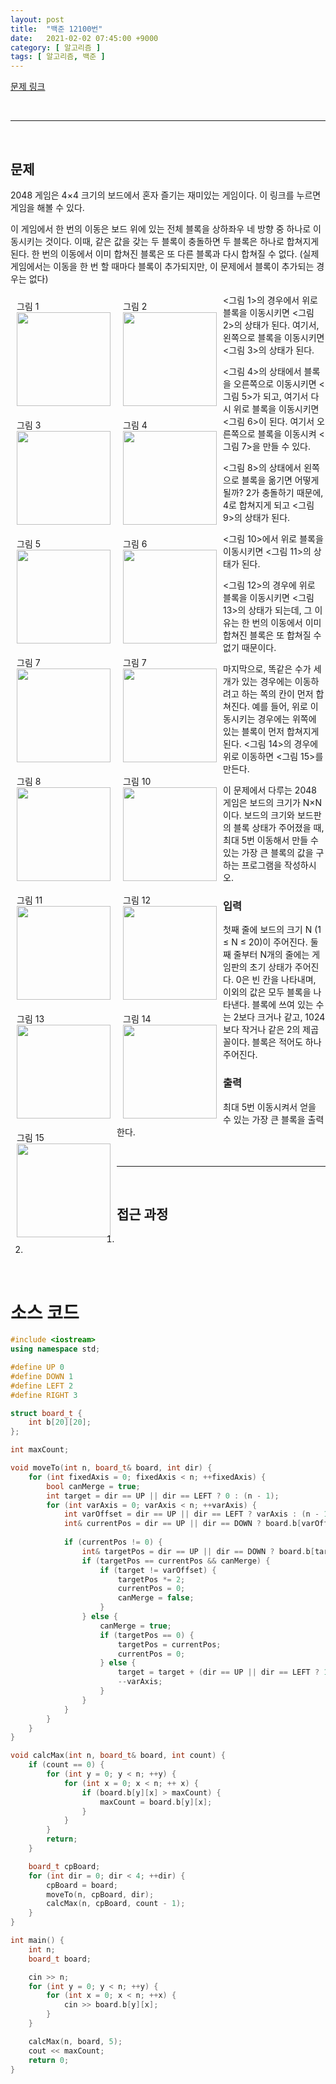 ```yaml
---
layout: post
title:  "백준 12100번"
date:   2021-02-02 07:45:00 +9000
category: [ 알고리즘 ]
tags: [ 알고리즘, 백준 ]
---
```


[문제 링크](https://www.acmicpc.net/problem/12100)

<br>

---

<br>

## 문제
2048 게임은 4×4 크기의 보드에서 혼자 즐기는 재미있는 게임이다. 이 링크를 누르면 게임을 해볼 수 있다.

이 게임에서 한 번의 이동은 보드 위에 있는 전체 블록을 상하좌우 네 방향 중 하나로 이동시키는 것이다. 이때, 같은 값을 갖는 두 블록이 충돌하면 두 블록은 하나로 합쳐지게 된다. 한 번의 이동에서 이미 합쳐진 블록은 또 다른 블록과 다시 합쳐질 수 없다. (실제 게임에서는 이동을 한 번 할 때마다 블록이 추가되지만, 이 문제에서 블록이 추가되는 경우는 없다)

<div>
<figure style="float:left;margin:10px;">
    <figcaption>그림 1</figcaption>
    <img src="https://onlinejudgeimages.s3-ap-northeast-1.amazonaws.com/problem/12094/1.png" width="150" height="150">
</figure>

<figure style="float:left;margin:10px;">
    <figcaption>그림 2</figcaption>
    <img src="https://onlinejudgeimages.s3-ap-northeast-1.amazonaws.com/problem/12094/2.png" width="150" height="150">
</figure>

<figure style="float:left;margin:10px;">
    <figcaption>그림 3</figcaption>
    <img src="https://onlinejudgeimages.s3-ap-northeast-1.amazonaws.com/problem/12094/3.png" width="150" height="150">
</figure>
</div>
   
<그림 1>의 경우에서 위로 블록을 이동시키면 <그림 2>의 상태가 된다. 여기서, 왼쪽으로 블록을 이동시키면 <그림 3>의 상태가 된다.

<div>
<figure style="float:left;margin:10px;">
    <figcaption>그림 4</figcaption>
    <img src="https://onlinejudgeimages.s3-ap-northeast-1.amazonaws.com/problem/12094/4.png" width="150" height="150">
</figure>

<figure style="float:left;margin:10px;">
    <figcaption>그림 5</figcaption>
    <img src="https://onlinejudgeimages.s3-ap-northeast-1.amazonaws.com/problem/12094/5.png" width="150" height="150">
</figure>
</div>

<div>
<figure style="float:left;margin:10px;">
    <figcaption>그림 6</figcaption>
    <img src="https://onlinejudgeimages.s3-ap-northeast-1.amazonaws.com/problem/12094/6.png" width="150" height="150">
</figure>

<figure style="float:left;margin:10px;">
    <figcaption>그림 7</figcaption>
    <img src="https://onlinejudgeimages.s3-ap-northeast-1.amazonaws.com/problem/12094/7.png" width="150" height="150">
</figure>
</div>
			
<그림 4>의 상태에서 블록을 오른쪽으로 이동시키면 <그림 5>가 되고, 여기서 다시 위로 블록을 이동시키면 <그림 6>이 된다. 여기서 오른쪽으로 블록을 이동시켜 <그림 7>을 만들 수 있다.

<div>
<figure style="float:left;margin:10px;">
    <figcaption>그림 7</figcaption>
    <img src="https://onlinejudgeimages.s3-ap-northeast-1.amazonaws.com/problem/12094/7.png" width="150" height="150">
</figure>

<figure style="float:left;margin:10px;">
    <figcaption>그림 8</figcaption>
    <img src="https://onlinejudgeimages.s3-ap-northeast-1.amazonaws.com/problem/12094/8.png" width="150" height="150">
</figure>
</div>

<그림 8>의 상태에서 왼쪽으로 블록을 옮기면 어떻게 될까? 2가 충돌하기 때문에, 4로 합쳐지게 되고 <그림 9>의 상태가 된다.

<div>
<figure style="float:left;margin:10px;">
    <figcaption>그림 10</figcaption>
    <img src="https://onlinejudgeimages.s3-ap-northeast-1.amazonaws.com/problem/12094/10.png" width="150" height="150">
</figure>

<figure style="float:left;margin:10px;">
    <figcaption>그림 11</figcaption>
    <img src="https://onlinejudgeimages.s3-ap-northeast-1.amazonaws.com/problem/12094/11.png" width="150" height="150">
</figure>
</div>

<div>
<figure style="float:left;margin:10px;">
    <figcaption>그림 12</figcaption>
    <img src="https://onlinejudgeimages.s3-ap-northeast-1.amazonaws.com/problem/12094/12.png" width="150" height="150">
</figure>

<figure style="float:left;margin:10px;">
    <figcaption>그림 13</figcaption>
    <img src="https://onlinejudgeimages.s3-ap-northeast-1.amazonaws.com/problem/12094/13.png" width="150" height="150">
</figure>
</div>

<그림 10>에서 위로 블록을 이동시키면 <그림 11>의 상태가 된다. 

<그림 12>의 경우에 위로 블록을 이동시키면 <그림 13>의 상태가 되는데, 그 이유는 한 번의 이동에서 이미 합쳐진 블록은 또 합쳐질 수 없기 때문이다.

<div>
<figure style="float:left;margin:10px;">
    <figcaption>그림 14</figcaption>
    <img src="https://onlinejudgeimages.s3-ap-northeast-1.amazonaws.com/problem/12094/14.png" width="150" height="150">
</figure>

<figure style="float:left;margin:10px;">
    <figcaption>그림 15</figcaption>
    <img src="https://onlinejudgeimages.s3-ap-northeast-1.amazonaws.com/problem/12094/15.png" width="150" height="150">
</figure>
</div>

마지막으로, 똑같은 수가 세 개가 있는 경우에는 이동하려고 하는 쪽의 칸이 먼저 합쳐진다. 예를 들어, 위로 이동시키는 경우에는 위쪽에 있는 블록이 먼저 합쳐지게 된다. <그림 14>의 경우에 위로 이동하면 <그림 15>를 만든다.

이 문제에서 다루는 2048 게임은 보드의 크기가 N×N 이다. 보드의 크기와 보드판의 블록 상태가 주어졌을 때, 최대 5번 이동해서 만들 수 있는 가장 큰 블록의 값을 구하는 프로그램을 작성하시오.

### 입력
첫째 줄에 보드의 크기 N (1 ≤ N ≤ 20)이 주어진다. 둘째 줄부터 N개의 줄에는 게임판의 초기 상태가 주어진다. 0은 빈 칸을 나타내며, 이외의 값은 모두 블록을 나타낸다. 블록에 쓰여 있는 수는 2보다 크거나 같고, 1024보다 작거나 같은 2의 제곱꼴이다. 블록은 적어도 하나 주어진다.

### 출력
최대 5번 이동시켜서 얻을 수 있는 가장 큰 블록을 출력한다.

<br>

---

<br>

## 접근 과정
1. 
2. 


<br>

# 소스 코드

```c++
#include <iostream>
using namespace std;

#define UP 0
#define DOWN 1
#define LEFT 2
#define RIGHT 3

struct board_t {
    int b[20][20];
};

int maxCount;

void moveTo(int n, board_t& board, int dir) {
    for (int fixedAxis = 0; fixedAxis < n; ++fixedAxis) {
        bool canMerge = true;
        int target = dir == UP || dir == LEFT ? 0 : (n - 1);
        for (int varAxis = 0; varAxis < n; ++varAxis) {
            int varOffset = dir == UP || dir == LEFT ? varAxis : (n - 1 - varAxis);
            int& currentPos = dir == UP || dir == DOWN ? board.b[varOffset][fixedAxis] : board.b[fixedAxis][varOffset];
            
            if (currentPos != 0) {
                int& targetPos = dir == UP || dir == DOWN ? board.b[target][fixedAxis] : board.b[fixedAxis][target];
                if (targetPos == currentPos && canMerge) {
                    if (target != varOffset) {
                        targetPos *= 2;
                        currentPos = 0;
                        canMerge = false;
                    }
                } else {
                    canMerge = true;
                    if (targetPos == 0) {
                        targetPos = currentPos;
                        currentPos = 0;
                    } else {
                        target = target + (dir == UP || dir == LEFT ? 1 : -1);
                        --varAxis;
                    }
                }
            }
        }
    }
}

void calcMax(int n, board_t& board, int count) {
    if (count == 0) {
        for (int y = 0; y < n; ++y) {
            for (int x = 0; x < n; ++ x) {
                if (board.b[y][x] > maxCount) {
                    maxCount = board.b[y][x];
                }
            }
        }
        return;
    }

    board_t cpBoard;
    for (int dir = 0; dir < 4; ++dir) {
        cpBoard = board;
        moveTo(n, cpBoard, dir);
        calcMax(n, cpBoard, count - 1);
    }
}

int main() {
    int n;
    board_t board;

    cin >> n;
    for (int y = 0; y < n; ++y) {
        for (int x = 0; x < n; ++x) {
            cin >> board.b[y][x];
        }
    }

    calcMax(n, board, 5);
    cout << maxCount;
    return 0;
}
```
